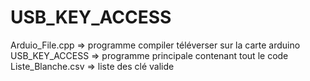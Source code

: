 # USB_KEY_ACCESS
Arduio_File.cpp => programme compiler téléverser sur la carte arduino
USB_KEY_ACCESS => programme principale contenant tout le code
Liste_Blanche.csv => liste des clé valide
